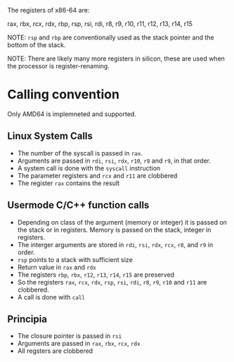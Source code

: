 
The registers of x86-64 are:

rax, rbx, rcx, rdx,
rbp, rsp, rsi, rdi,
r8,  r9,  r10, r11,
r12, r13, r14, r15

NOTE: `rsp` and `rbp` are conventionally used as the stack pointer and the
bottom of the stack.

NOTE: There are likely many more registers in silicon, these are used when
the processor is register-renaming.

# Calling convention

Only AMD64 is implemneted and supported.

## Linux System Calls

* The number of the syscall is passed in `rax`.
* Arguments are passed in `rdi`, `rsi`, `rdx`, `r10`, `r8` and `r9`, in that
order.
* A system call is done with the `syscall` instruction
* The parameter registers and `rcx` and `r11` are clobbered
* The register `rax` contains the result

## Usermode C/C++ function calls

* Depending on class of the argument (memory or integer) it is passed
  on the stack or in registers. Memory is passed on the stack, integer in
  registers.
* The interger arguments are stored in `rdi`, `rsi`, `rdx`, `rcx`, `r8`, and
  `r9` in order.
* `rsp` points to a stack with sufficient size
* Return value in `rax` and `rdx`
* The registers `rbp`, `rbx`, `r12`, `r13`, `r14`, `r15` are preserved
* So the registers `rax`, `rcx`, `rdx`, `rsp`, `rsi`, `rdi`, `r8`,  `r9`, `r10`
  and `r11` are clobbered.
* A call is done with `call`


## Principia

* The closure pointer is passed in `rsi`
* Arguments are passed in `rax`, `rbx`, `rcx`, `rdx`
* All regsters are clobbered

